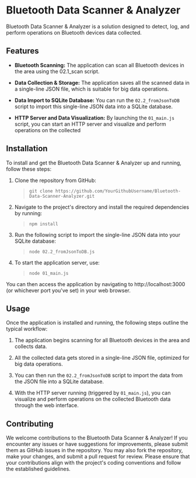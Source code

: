 # Bluetooth Data Scanner & Analyzer

Bluetooth Data Scanner & Analyzer is a solution designed to detect, log, and perform operations on Bluetooth devices data collected.

## Features

+ **Bluetooth Scanning:** The application can scan all Bluetooth devices in the area using the 02.1_scan script.

+ **Data Collection & Storage:** The application saves all the scanned data in a single-line JSON file, which is suitable for big data operations.

+ **Data Import to SQLite Database:** You can run the `02.2_fromJsonToDB` script to import this single-line JSON data into a SQLite database.

+ **HTTP Server and Data Visualization:** By launching the `01_main.js` script, you can start an HTTP server and visualize and perform operations on the collected 

## Installation

To install and get the Bluetooth Data Scanner & Analyzer up and running, follow these steps:

1. Clone the repository from GitHub:
    >`git clone https://github.com/YourGithubUsername/Bluetooth-Data-Scanner-Analyzer.git`

2. Navigate to the project's directory and install the required dependencies by running:
    >`npm install`

3. Run the following script to import the single-line JSON data into your SQLite database:
    >`node 02.2_fromJsonToDB.js`

4. To start the application server, use:
    >`node 01_main.js`

You can then access the application by navigating to http://localhost:3000 (or whichever port you've set) in your web browser.

## Usage

Once the application is installed and running, the following steps outline the typical workflow:

1. The application begins scanning for all Bluetooth devices in the area and collects data.

2. All the collected data gets stored in a single-line JSON file, optimized for big data operations.

3. You can then run the `02.2_fromJsonToDB` script to import the data from the JSON file into a SQLite database.

4. With the HTTP server running (triggered by `01_main.js`), you can visualize and perform operations on the collected Bluetooth data through the web interface.

## Contributing

We welcome contributions to the Bluetooth Data Scanner & Analyzer! If you encounter any issues or have suggestions for improvements, please submit them as GitHub issues in the repository. You may also fork the repository, make your changes, and submit a pull request for review. Please ensure that your contributions align with the project's coding conventions and follow the established guidelines.

